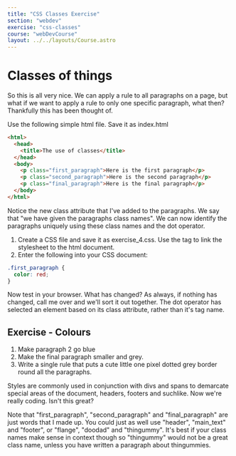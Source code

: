 ```yaml
---
title: "CSS Classes Exercise"
section: "webdev"
exercise: "css-classes"
course: "webDevCourse"
layout: ../../layouts/Course.astro
---
```


# Classes of things

So this is all very nice. We can apply a rule to all paragraphs on a page, but what if we want to apply a rule to only one specific paragraph, what then? Thankfully this has been thought of.

Use the following simple html file. Save it as index.html

```html
<html>
  <head>
    <title>The use of classes</title>
  </head>
  <body>
    <p class="first_paragraph">Here is the first paragraph</p>
    <p class="second_paragraph">Here is the second paragraph</p>
    <p class="final_paragraph">Here is the final paragraph</p>
  </body>
</html>
```

Notice the new class attribute that I've added to the paragraphs. We say that "we have given the paragraphs class names". We can now identify the paragraphs uniquely using these class names and the dot operator.

1. Create a CSS file and save it as exercise_4.css. Use the <link> tag to link the stylesheet to the html document.
2. Enter the following into your CSS document:

```css
.first_paragraph {
  color: red;
}
```

Now test in your browser. What has changed? As always, if nothing has changed, call me over and we'll sort it out together. The dot operator has selected an element based on its class attribute, rather than it's tag name.

## Exercise - Colours

1. Make paragraph 2 go blue
2. Make the final paragraph smaller and grey.
3. Write a single rule that puts a cute little one pixel dotted grey border round all the paragraphs.

Styles are commonly used in conjunction with divs and spans to demarcate special areas of the document, headers, footers and suchlike. Now we're really coding. Isn't this great?

Note that "first_paragraph", "second_paragraph" and "final_paragraph" are just words that I made up. You could just as well use "header", "main_text" and "footer", or "flange", "doodad" and "thingummy". It's best if your class names make sense in context though so "thingummy" would not be a great class name, unless you have written a paragraph about thingummies.
